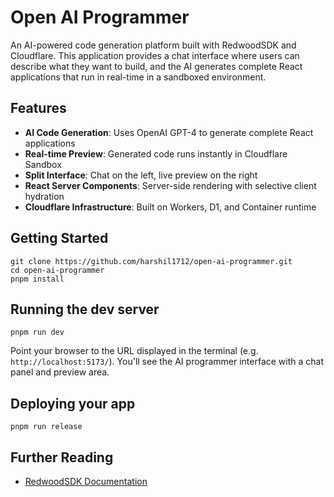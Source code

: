 # Open AI Programmer

An AI-powered code generation platform built with RedwoodSDK and Cloudflare. This application provides a chat interface where users can describe what they want to build, and the AI generates complete React applications that run in real-time in a sandboxed environment.

## Features

- **AI Code Generation**: Uses OpenAI GPT-4 to generate complete React applications
- **Real-time Preview**: Generated code runs instantly in Cloudflare Sandbox
- **Split Interface**: Chat on the left, live preview on the right
- **React Server Components**: Server-side rendering with selective client hydration
- **Cloudflare Infrastructure**: Built on Workers, D1, and Container runtime

## Getting Started

```shell
git clone https://github.com/harshil1712/open-ai-programmer.git
cd open-ai-programmer
pnpm install
```

## Running the dev server

```shell
pnpm run dev
```

Point your browser to the URL displayed in the terminal (e.g. `http://localhost:5173/`). You'll see the AI programmer interface with a chat panel and preview area.

## Deploying your app

```shell
pnpm run release
```


## Further Reading

- [RedwoodSDK Documentation](https://docs.rwsdk.com/)
